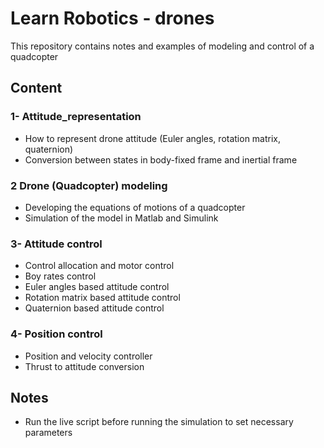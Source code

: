 # **Learn Robotics - drones**
This repository contains notes and examples of modeling and control of a quadcopter

## **Content**
### 1- Attitude_representation
- How to represent drone attitude (Euler angles, rotation matrix, quaternion)
- Conversion between states in body-fixed frame and inertial frame
### 2 Drone (Quadcopter) modeling
- Developing the equations of motions of a quadcopter
- Simulation of the model in Matlab and Simulink
### 3- Attitude control
- Control allocation and motor control
- Boy rates control
- Euler angles based attitude control
- Rotation matrix based attitude control
- Quaternion based attitude control

### 4- Position control
- Position and velocity controller 
- Thrust to attitude conversion


## **Notes**
- Run the live script before running the simulation to set necessary parameters

